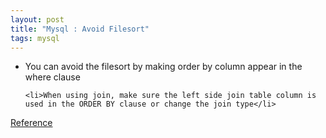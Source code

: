 ```yaml
---
layout: post
title: "Mysql : Avoid Filesort"
tags: mysql
---
```


<ul>
	<li>You can avoid the filesort by making order by column appear in the where clause</li>

	<li>When using join, make sure the left side join table column is used in the ORDER BY clause or change the join type</li>
</ul>

<a href="http://venublog.com/2007/11/29/mysql-how-to-avoid-filesort/">Reference</a>
